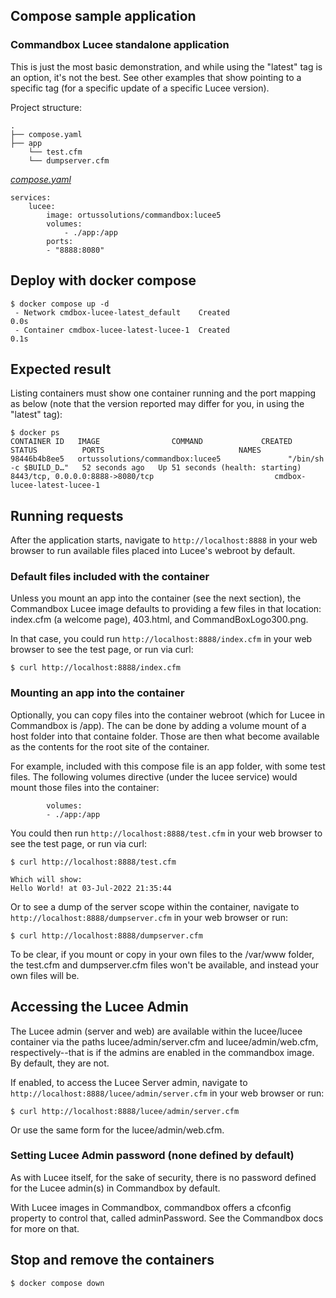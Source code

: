 ## Compose sample application
### Commandbox Lucee standalone application

This is just the most basic demonstration, and while using the "latest" tag is an option, it's not the best. See other examples that show pointing to a specific tag (for a specific update of a specific Lucee version).

Project structure:
```
.
├── compose.yaml
├── app
    └── test.cfm
    └── dumpserver.cfm

```

[_compose.yaml_](compose.yaml)
```
services:
    lucee: 
        image: ortussolutions/commandbox:lucee5
        volumes:
            - ./app:/app
        ports:
        - "8888:8080"
```

## Deploy with docker compose

```
$ docker compose up -d
 - Network cmdbox-lucee-latest_default    Created                                                                0.0s
 - Container cmdbox-lucee-latest-lucee-1  Created                                                                0.1s
```

## Expected result

Listing containers must show one container running and the port mapping as below (note that the version reported may differ for you, in using the "latest" tag):
```
$ docker ps
CONTAINER ID   IMAGE                COMMAND             CREATED          STATUS          PORTS                              NAMES
98446b4b8ee5   ortussolutions/commandbox:lucee5               "/bin/sh -c $BUILD_D…"   52 seconds ago   Up 51 seconds (health: starting)   8443/tcp, 0.0.0.0:8888->8080/tcp                           cmdbox-lucee-latest-lucee-1
```

## Running requests

After the application starts, navigate to `http://localhost:8888` in your web browser to run available files placed into Lucee's webroot by default. 

### Default files included with the container

Unless you mount an app into the container (see the next section), the Commandbox Lucee image defaults to providing a few files in that location: index.cfm (a welcome page), 403.html, and CommandBoxLogo300.png.

In that case, you could run `http://localhost:8888/index.cfm` in your web browser to see the test page, or run via curl:
```
$ curl http://localhost:8888/index.cfm
```

### Mounting an app into the container

Optionally, you can copy files into the container webroot (which for Lucee in Commandbox is /app). The can be done by adding a volume mount of a host folder into that containe folder. Those are then what become available as the contents for the root site of the container.

For example, included with this compose file is an app folder, with some test files. The following volumes directive (under the lucee service) would mount those files into the container:
    
            volumes:
            - ./app:/app

You could then run `http://localhost:8888/test.cfm` in your web browser to see the test page, or run via curl:
```
$ curl http://localhost:8888/test.cfm

Which will show:
Hello World! at 03-Jul-2022 21:35:44
```
Or to see a dump of the server scope within the container, navigate to `http://localhost:8888/dumpserver.cfm` in your web browser or run:
```
$ curl http://localhost:8888/dumpserver.cfm
```

To be clear, if you mount or copy in your own files to the /var/www folder, the test.cfm and dumpserver.cfm files won't be available, and instead your own files will be. 

## Accessing the Lucee Admin

The Lucee admin (server and web) are available within the lucee/lucee container via the paths lucee/admin/server.cfm and lucee/admin/web.cfm, respectively--that is if the admins are enabled in the commandbox image. By default, they are not.

If enabled, to access the Lucee Server admin, navigate to `http://localhost:8888/lucee/admin/server.cfm` in your web browser or run:
```
$ curl http://localhost:8888/lucee/admin/server.cfm
```

Or use the same form for the lucee/admin/web.cfm. 

### Setting Lucee Admin password (none defined by default)

As with Lucee itself, for the sake of security, there is no password defined for the Lucee admin(s) in Commandbox by default.

With Lucee images in Commandbox, commandbox offers a cfconfig property to control that, called adminPassword. See the Commandbox docs for more on that. 

## Stop and remove the containers
```
$ docker compose down
```